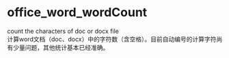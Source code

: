 # office_word_wordCount
count the  characters of doc or docx file
<br/>
计算word文档（doc、docx）中的字符数（含空格）。目前自动编号的计算字符尚有少量问题，其他统计基本已经准确。
